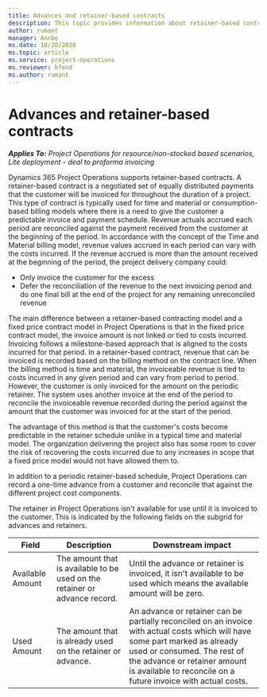 ```yaml
---
title: Advances and retainer-based contracts
description: This topic provides information about retainer-based contracting models and advances in Project Operations.
author: rumant
manager: Annbe
ms.date: 10/20/2020
ms.topic: article
ms.service: project-operations
ms.reviewer: kfend 
ms.author: rumant
---
```


# Advances and retainer-based contracts


_**Applies To:** Project Operations for resource/non-stocked based scenarios, Lite deployment - deal to proforma invoicing_

Dynamics 365 Project Operations supports retainer-based contracts. A retainer-based contract is a negotiated set of equally distributed payments that the customer will be invoiced for throughout the duration of a project. This type of contract is typically used for time and material or consumption-based billing models where there is a need to give the customer a predictable invoice and payment schedule. Revenue actuals accrued each period are reconciled against the payment received from the customer at the beginning of the period. In accordance with the concept of the Time and Material billing model, revenue values accrued in each period can vary with the costs incurred. If the revenue accrued is more than the amount received at the beginning of the period, the project delivery company could:

- Only invoice the customer for the excess 
- Defer the reconciliation of the revenue to the next invoicing period and do one final bill at the end of the project for any remaining unreconciled revenue

The main difference between a retainer-based contracting model and a fixed price contract model in Project Operations is that in the fixed price contract model, the invoice amount is not linked or tied to costs incurred. Invoicing follows a milestone-based approach that is aligned to the costs incurred for that period. In a retainer-based contract, revenue that can be invoiced is recorded based on the billing method on the contract line. When the billing method is time and material, the invoiceable revenue is tied to costs incurred in any given period and can vary from period to period. However, the customer is only invoiced for the amount on the periodic retainer. The system uses another invoice at the end of the period to reconcile the invoiceable revenue recorded during the period against the amount that the customer was invoiced for at the start of the period.

The advantage of this method is that the customer's costs become predictable in the retainer schedule unlike in a typical time and material model. The organization delivering the project also has some room to cover the risk of recovering the costs incurred due to any increases in scope that a fixed price model would not have allowed them to.

In addition to a periodic retainer-based schedule, Project Operations can record a one-time advance from a customer and reconcile that against the different project cost components.

The retainer in Project Operations isn't available for use until it is invoiced to the customer. This is indicated by the following fields on the subgrid for advances and retainers.

| Field | Description | Downstream impact |
| --- | --- | --- |
| Available Amount | The amount that is available to be used on the retainer or advance record. | Until the advance or retainer is invoiced, it isn't available to be used which means the available amount will be zero. |
| Used Amount | The amount that is already used on the retainer or advance. | An advance or retainer can be partially reconciled on an invoice with actual costs which will have some part marked as already used or consumed. The rest of the advance or retainer amount is available to reconcile on a future invoice with actual costs. |
